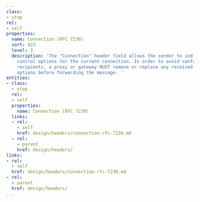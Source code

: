 ```yaml
---
class:
- stop
rel:
- self
properties:
  name: Connection (RFC 7230)
  sort: 423
  level: 3
  description: 'The "Connection" header field allows the sender to indicate desired
    control options for the current connection. In order to avoid confusing downstream
    recipients, a proxy or gateway MUST remove or replace any received connection
    options before forwarding the message. '
entities:
- class:
  - stop
  rel:
  - self
  properties:
    name: Connection (RFC 7230)
  links:
  - rel:
    - self
    href: design/headers/connection-rfc-7230.md
  - rel:
    - parent
    href: design/headers/
links:
- rel:
  - self
  href: design/headers/connection-rfc-7230.md
- rel:
  - parent
  href: design/headers/
...
```

